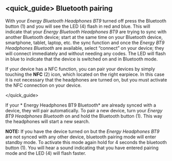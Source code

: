 ﻿## <quick_guide> Bluetooth pairing



With your *Energy Bluetooth Headphones BT9* turned off press the Bluetooth button (1) and you will see the LED (4) flash in red and blue. This will indicate that your *Energy Bluetooth Headphones BT9* are trying to sync with another Bluetooth device; start at the same time on your Bluetooth device, smartphone, tablet, laptop, etc. the sync function and once the *Energy BT9 Headphones Bluetooth* are available, select “connect” on your device; they will connect immediately and without needing any codes. The LED will flash in blue to indicate that the device is switched on and in Bluetooth mode.


If your device has a NFC function, you can pair your devices by simply touching the **NFC** (2) icon, which located on the right earpiece. In this case it is not necessary that the headphones are turned on, but you must activate the NFC connection on your device.

</quick_guide>

If your * Energy Headphones BT9 Bluetooth* are already synced with a device, they will pair automatically. To pair a new device, turn your *Energy BT9 Headphones Bluetooth* on and hold the Bluetooth button (1). This way the headphones will start a new search.



**NOTE:** If you have the device turned on but the *Energy Headphones BT9* are not synced with any other device, bluetooth pairing mode will enter standby mode. To activate this mode again hold for 4 seconds the bluetooth button (1). You will hear a sound indicating that you have entered pairing mode and the LED (4) will flash faster.

